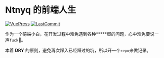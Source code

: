 # Ntnyq 的前端人生

[![VuePress](https://img.shields.io/badge/powered--by-vuepress-green.svg)](https://v1.vuepress.vuejs.org/)
[![LastCommit](https://img.shields.io/github/last-commit/ntnyq/fe-life.svg)](https://github.com/ntnyq/fe-life)

作为一个<del>前端</del>小白，在开发过程中难免遇到各种**\***蛋的问题，心中难免要说一声`fuck`🐶。

本着 **DRY** 的原则，避免再次踩入已经踩过的坑，所以开一个`repo`来做记录。

